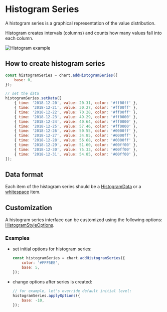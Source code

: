 # Histogram Series

A histogram series is a graphical representation of the value distribution.

Histogram creates intervals (columns) and counts how many values fall into each column.

![Histogram example](/img/histogram-series.png "Histogram chart example")

## How to create histogram series

```js
const histogramSeries = chart.addHistogramSeries({
    base: 0,
});

// set the data
histogramSeries.setData([
    { time: '2018-12-20', value: 20.31, color: '#ff00ff' },
    { time: '2018-12-21', value: 30.27, color: '#ff00ff' },
    { time: '2018-12-22', value: 70.28, color: '#ff00ff' },
    { time: '2018-12-23', value: 49.29, color: '#ff0000' },
    { time: '2018-12-24', value: 40.64, color: '#ff0000' },
    { time: '2018-12-25', value: 57.46, color: '#ff0000' },
    { time: '2018-12-26', value: 50.55, color: '#0000ff' },
    { time: '2018-12-27', value: 34.85, color: '#0000ff' },
    { time: '2018-12-28', value: 56.68, color: '#0000ff' },
    { time: '2018-12-29', value: 51.60, color: '#00ff00' },
    { time: '2018-12-30', value: 75.33, color: '#00ff00' },
    { time: '2018-12-31', value: 54.85, color: '#00ff00' },
]);
```

## Data format

Each item of the histogram series should be a [HistogramData](/api/interfaces/HistogramData.md) or a [whitespace](/api/interfaces/WhitespaceData.md) item.

## Customization

A histogram series interface can be customized using the following options: [HistogramStyleOptions](/api/interfaces/HistogramStyleOptions).

### Examples

- set initial options for histogram series:

    ```js
    const histogramSeries = chart.addHistogramSeries({
        color: '#FFF5EE',
        base: 5,
    });
    ```

- change options after series is created:

    ```js
    // for example, let's override default initial level:
    histogramSeries.applyOptions({
        base: -10,
    });
    ```
